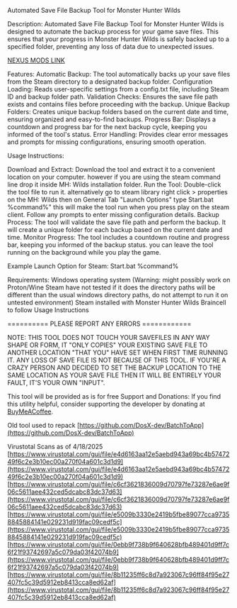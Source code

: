 Automated Save File Backup Tool for Monster Hunter Wilds

Description: Automated Save File Backup Tool for Monster Hunter Wilds is designed to automate the backup process for your game save files. 
This ensures that your progress in Monster Hunter Wilds is safely backed up to a specified folder, preventing any loss of data due to unexpected issues.

[NEXUS MODS LINK](https://www.nexusmods.com/monsterhunterwilds/mods/1874)

Features:
Automatic Backup: The tool automatically backs up your save files from the Steam directory to a designated backup folder.
Configuration Loading: Reads user-specific settings from a config.txt file, including Steam ID and backup folder path.
Validation Checks: Ensures the save file path exists and contains files before proceeding with the backup.
Unique Backup Folders: Creates unique backup folders based on the current date and time, ensuring organized and easy-to-find backups.
Progress Bar: Displays a countdown and progress bar for the next backup cycle, keeping you informed of the tool's status.
Error Handling: Provides clear error messages and prompts for missing configurations, ensuring smooth operation.


Usage Instructions:

Download and Extract: Download the tool and extract it to a convenient location on your computer. however if you are using the steam command line drop it inside MH: Wilds installation folder.
Run the Tool: Double-click the tool file to run it. alternatively go to steam library right click > properties on the MH: Wilds then on General Tab "Launch Options" type Start.bat %command%" this will make the tool run when you press play on the steam client. Follow any prompts to enter missing configuration details. 
Backup Process: The tool will validate the save file path and perform the backup. It will create a unique folder for each backup based on the current date and time.
Monitor Progress: The tool includes a countdown routine and progress bar, keeping you informed of the backup status. you can leave the tool running on the background while you play the game.

 Example Launch Option for Steam: Start.bat %command%

Requirements:
Windows operating system (Warning: might possibly work on Proton/Wine Steam have not tested if it does the directory paths will be different than the usual windows directory paths, do not attempt to run it on untested environment)
Steam installed with Monster Hunter Wilds
Braincell to follow Usage Instructions


==========  PLEASE REPORT ANY ERRORS ============

NOTE: THIS TOOL DOES NOT TOUCH YOUR SAVEFILES IN ANY WAY SHAPE OR FORM, IT "ONLY COPIES" YOUR EXISTING SAVE FILE TO ANOTHER LOCATION "THAT YOU" HAVE SET WHEN FIRST TIME RUNNING IT. ANY LOSS OF SAVE FILE IS NOT BECAUSE OF THIS TOOL. IF YOU'RE A CRAZY PERSON AND DECIDED TO SET THE BACKUP LOCATION TO THE SAME LOCATION AS YOUR SAVE FILE THEN IT WILL BE ENTIRELY YOUR FAULT, IT'S YOUR OWN "INPUT".

This tool will be provided  as is  for free
Support and Donations: If you find this utility helpful, consider supporting the developer by donating at [BuyMeACoffee](https://buymeacoffee.com/aph0nlc).

Old tool used to repack
[https://github.com/DosX-dev/BatchToApp](https://github.com/DosX-dev/BatchToApp)

Virustotal Scans as of 4/18/2025
[https://www.virustotal.com/gui/file/e4d6163aa12e5aebd943a69bc4b5747249f6c2e3b10ec00a270f04a601c3d1d9](https://www.virustotal.com/gui/file/e4d6163aa12e5aebd943a69bc4b5747249f6c2e3b10ec00a270f04a601c3d1d9)
[https://www.virustotal.com/gui/file/c6cf3621836009d70797fe73287e6ae9f06c5611aee432ced5dcabc83dc37d63](https://www.virustotal.com/gui/file/c6cf3621836009d70797fe73287e6ae9f06c5611aee432ced5dcabc83dc37d63)
[https://www.virustotal.com/gui/file/e5009b3330e2419b5fbe89077cca97358845884141e029231d919fac09cedf5c](https://www.virustotal.com/gui/file/e5009b3330e2419b5fbe89077cca97358845884141e029231d919fac09cedf5c)
[https://www.virustotal.com/gui/file/0ebb9f738b9f640628bfb489401d9ff7c6f21f93742697a5c079da03f42074b9](https://www.virustotal.com/gui/file/0ebb9f738b9f640628bfb489401d9ff7c6f21f93742697a5c079da03f42074b9)
[https://www.virustotal.com/gui/file/8b11235ff6c8d7a923067c96ff84f95e27407fc5c39d5912eb8413cca8ed62af](https://www.virustotal.com/gui/file/8b11235ff6c8d7a923067c96ff84f95e27407fc5c39d5912eb8413cca8ed62af)
